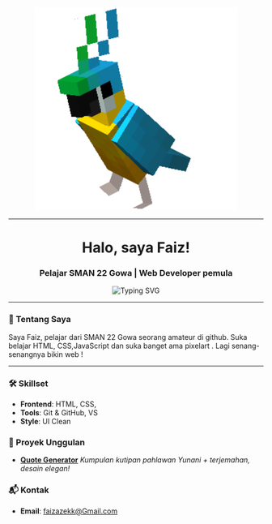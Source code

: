<p align="center">
  <img src="./dc053b0045d3c0fafe74352b46b9fbbe.gif" alt="GIF Faiz" width="400"/>
</p>

---

<h1 align="center">Halo, saya Faiz!</h1>
<h3 align="center">Pelajar SMAN 22 Gowa | Web Developer pemula</h3>

<p align="center">
  <img src="https://readme-typing-svg.herokuapp.com?font=Fira+Code&size=18&pause=1000&center=true&vCenter=true&width=435&lines=Welcome+to+my+GitHub!;something+cooking+in+here...;Terimakasih+udah+mampir" alt="Typing SVG" />
</p>

---

### 🚀 Tentang Saya
Saya Faiz, pelajar dari SMAN 22 Gowa seorang amateur di github. Suka belajar HTML, CSS,JavaScript dan suka banget ama pixelart . Lagi senang-senangnya bikin web !

---

### 🛠️ Skillset
- **Frontend**: HTML, CSS,
- **Tools**: Git & GitHub, VS 
- **Style**: UI Clean

### 🌟 Proyek Unggulan
- [**Quote Generator**](https://github.com/faiz4448/quote-heroes.git) 
  *Kumpulan kutipan pahlawan Yunani + terjemahan, desain elegan!*

### 📬 Kontak
- **Email**: faizazekk@Gmail.com
   
